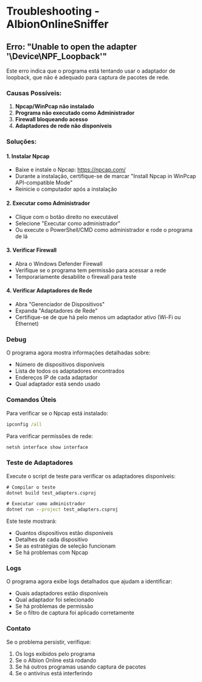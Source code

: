 # Troubleshooting - AlbionOnlineSniffer

## Erro: "Unable to open the adapter '\Device\NPF_Loopback'"

Este erro indica que o programa está tentando usar o adaptador de loopback, que não é adequado para captura de pacotes de rede.

### Causas Possíveis:

1. **Npcap/WinPcap não instalado**
2. **Programa não executado como Administrador**
3. **Firewall bloqueando acesso**
4. **Adaptadores de rede não disponíveis**

### Soluções:

#### 1. Instalar Npcap
- Baixe e instale o Npcap: https://npcap.com/
- Durante a instalação, certifique-se de marcar "Install Npcap in WinPcap API-compatible Mode"
- Reinicie o computador após a instalação

#### 2. Executar como Administrador
- Clique com o botão direito no executável
- Selecione "Executar como administrador"
- Ou execute o PowerShell/CMD como administrador e rode o programa de lá

#### 3. Verificar Firewall
- Abra o Windows Defender Firewall
- Verifique se o programa tem permissão para acessar a rede
- Temporariamente desabilite o firewall para teste

#### 4. Verificar Adaptadores de Rede
- Abra "Gerenciador de Dispositivos"
- Expanda "Adaptadores de Rede"
- Certifique-se de que há pelo menos um adaptador ativo (Wi-Fi ou Ethernet)

### Debug

O programa agora mostra informações detalhadas sobre:
- Número de dispositivos disponíveis
- Lista de todos os adaptadores encontrados
- Endereços IP de cada adaptador
- Qual adaptador está sendo usado

### Comandos Úteis

Para verificar se o Npcap está instalado:
```cmd
ipconfig /all
```

Para verificar permissões de rede:
```cmd
netsh interface show interface
```

### Teste de Adaptadores

Execute o script de teste para verificar os adaptadores disponíveis:

```cmd
# Compilar o teste
dotnet build test_adapters.csproj

# Executar como administrador
dotnet run --project test_adapters.csproj
```

Este teste mostrará:
- Quantos dispositivos estão disponíveis
- Detalhes de cada dispositivo
- Se as estratégias de seleção funcionam
- Se há problemas com Npcap

### Logs

O programa agora exibe logs detalhados que ajudam a identificar:
- Quais adaptadores estão disponíveis
- Qual adaptador foi selecionado
- Se há problemas de permissão
- Se o filtro de captura foi aplicado corretamente

### Contato

Se o problema persistir, verifique:
1. Os logs exibidos pelo programa
2. Se o Albion Online está rodando
3. Se há outros programas usando captura de pacotes
4. Se o antivírus está interferindo 